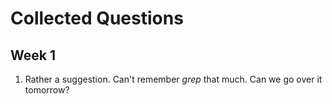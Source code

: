 # Collected Questions

## Week 1

1. Rather a suggestion. Can't remember *grep* that much. Can we go over it tomorrow?
